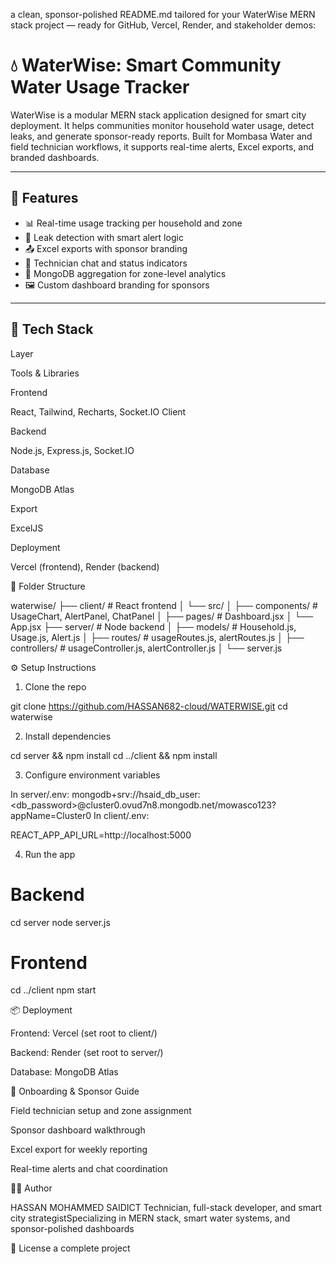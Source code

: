 a clean, sponsor-polished README.md tailored for your WaterWise MERN stack project — ready for GitHub, Vercel, Render, and stakeholder demos:

# 💧 WaterWise: Smart Community Water Usage Tracker

WaterWise is a modular MERN stack application designed for smart city deployment. It helps communities monitor household water usage, detect leaks, and generate sponsor-ready reports. Built for Mombasa Water and field technician workflows, it supports real-time alerts, Excel exports, and branded dashboards.

---

## 🚀 Features

- 📊 Real-time usage tracking per household and zone
- 🔔 Leak detection with smart alert logic
- 📤 Excel exports with sponsor branding
- 💬 Technician chat and status indicators
- 🧠 MongoDB aggregation for zone-level analytics
- 🖼️ Custom dashboard branding for sponsors

---

## 🧱 Tech Stack

Layer

Tools & Libraries

Frontend

React, Tailwind, Recharts, Socket.IO Client

Backend

Node.js, Express.js, Socket.IO

Database

MongoDB Atlas

Export

ExcelJS

Deployment

Vercel (frontend), Render (backend)

📁 Folder Structure

waterwise/
├── client/                  # React frontend
│   └── src/
│       ├── components/      # UsageChart, AlertPanel, ChatPanel
│       ├── pages/           # Dashboard.jsx
│       └── App.jsx
├── server/                  # Node backend
│   ├── models/              # Household.js, Usage.js, Alert.js
│   ├── routes/              # usageRoutes.js, alertRoutes.js
│   ├── controllers/         # usageController.js, alertController.js
│   └── server.js

⚙️ Setup Instructions

1. Clone the repo

git clone https://github.com/HASSAN682-cloud/WATERWISE.git
cd waterwise

2. Install dependencies

cd server && npm install
cd ../client && npm install

3. Configure environment variables

In server/.env:
mongodb+srv://hsaid_db_user:<db_password>@cluster0.ovud7n8.mongodb.net/mowasco123?appName=Cluster0
In client/.env:

REACT_APP_API_URL=http://localhost:5000

4. Run the app

# Backend
cd server
node server.js

# Frontend
cd ../client
npm start

📦 Deployment

Frontend: Vercel (set root to client/)

Backend: Render (set root to server/)

Database: MongoDB Atlas

📘 Onboarding & Sponsor Guide

Field technician setup and zone assignment

Sponsor dashboard walkthrough

Excel export for weekly reporting

Real-time alerts and chat coordination

🧑‍💻 Author

HASSAN MOHAMMED SAIDICT Technician, full-stack developer, and smart city strategistSpecializing in MERN stack, smart water systems, and sponsor-polished dashboards

📄 License      a complete project
